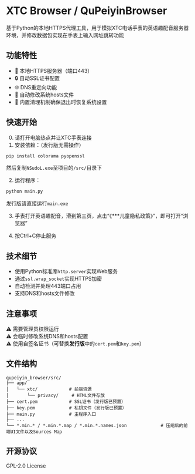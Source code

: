 
# XTC Browser / QuPeiyinBrowser

基于Python的本地HTTPS代理工具，用于模拟XTC电话手表的英语趣配音服务器环境，并修改数据包实现在手表上输入网址跳转功能

## 功能特性
- 🚀 本地HTTPS服务器（端口443）
- 🔒 自动SSL证书配置
- 🌐 DNS重定向功能
- 📝 自动修改系统hosts文件
- 🔄 内置清理机制确保退出时恢复系统设置

## 快速开始
0. 请打开电脑热点并让XTC手表连接
1. 安装依赖：（发行版无需操作）
```bash
pip install colorama pyopenssl
```
然后复制`NSudoL.exe`至项目的`/src/`目录下

2. 运行程序：
```bash
python main.py
```
发行版请直接运行`main.exe`

3. 手表打开英语趣配音，滑到第三页，点击“《***儿童隐私政策》”，即可打开“浏览器”

4. 按Ctrl+C停止服务

## 技术细节
- 使用Python标准库`http.server`实现Web服务
- 通过`ssl.wrap_socket`实现HTTPS加密
- 自动检测并处理443端口占用
- 支持DNS和hosts文件修改

## 注意事项
⚠️ 需要管理员权限运行  
⚠️ 会临时修改系统DNS和hosts配置  
⚠️ 使用自签名证书（可替换**发行版**中的`cert.pem`和`key.pem`）

## 文件结构
```
qupeiyin_browser/src/
├── app/
│   └── xtc/            # 前端资源
│       └── privacy/     # HTML文件存放
├── cert.pem            # SSL证书（发行版已预置）
├── key.pem             # 私钥文件（发行版已预置）
├── main.py             # 主程序入口
├── ...
└── *.min.* / *.min.*.map / *.min.*.names.json             # 压缩后的前端UI文件以及Sources Map

```

## 开源协议
GPL-2.0 License
